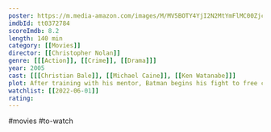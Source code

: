 ```yaml
---
poster: https://m.media-amazon.com/images/M/MV5BOTY4YjI2N2MtYmFlMC00ZjcyLTg3YjEtMDQyM2ZjYzQ5YWFkXkEyXkFqcGdeQXVyMTQxNzMzNDI@._V1_SX300.jpg
imdbId: tt0372784
scoreImdb: 8.2
length: 140 min
category: [[Movies]]
director: [[Christopher Nolan]]
genre: [[[Action]], [[Crime]], [[Drama]]]
year: 2005
cast: [[[Christian Bale]], [[Michael Caine]], [[Ken Watanabe]]]
plot: After training with his mentor, Batman begins his fight to free crime-ridden Gotham City from corruption.
watchlist: [[2022-06-01]]
rating:
---
```



#movies #to-watch
